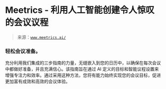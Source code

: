 <!--yml

category: 未分类

date: 2024-05-27 15:18:59

-->

# Meetrics - 利用人工智能创建令人惊叹的会议议程

> 来源：[`www.meetrics.ai/`](https://www.meetrics.ai/)

### **轻松会议准备。**

充分利用我们集成的三步指南的力量，无缝嵌入到您的日历中，以确保在每次会议中都做好准备，并且充满信心。该指南旨在通过 AI 定义的目标和智能议程设置来增强专注力和效率。通过采用这种方法，您将有能力始终实现您的会议目标，促进更加富有成效和高效的会议体验。
